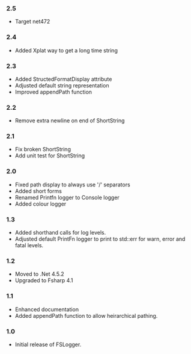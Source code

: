 ### 2.5
* Target net472

### 2.4
* Added Xplat way to get a long time string

### 2.3
* Added StructedFormatDisplay attribute
* Adjusted default string representation
* Improved appendPath function

### 2.2
* Remove extra newline on end of ShortString

### 2.1
* Fix broken ShortString
* Add unit test for ShortString

### 2.0
* Fixed path display to always use '/' separators
* Added short forms
* Renamed Printfn logger to Console logger
* Added colour logger

### 1.3
* Added shorthand calls for log levels.
* Adjusted default PrintFn logger to print to std::err for warn, error and fatal levels.

### 1.2
* Moved to .Net 4.5.2
* Upgraded to Fsharp 4.1

### 1.1
* Enhanced documentation
* Added appendPath function to allow heirarchical pathing.

### 1.0
* Initial release of FSLogger.
